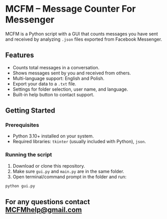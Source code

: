 # MCFM – Message Counter For Messenger

MCFM is a Python script with a GUI that counts messages you have sent and received by analyzing `.json` files exported from Facebook Messenger.  

## Features
- Counts total messages in a conversation.
- Shows messages sent by you and received from others.
- Multi-language support: English and Polish.
- Export your data to a `.txt` file.
- Settings for folder selection, user name, and language.
- Built-in help button to contact support.

## Getting Started

### Prerequisites
- Python 3.10+ installed on your system.
- Required libraries: `tkinter` (usually included with Python), `json`.

### Running the script
1. Download or clone this repository.
2. Make sure `gui.py` and `main.py` are in the same folder.
3. Open terminal/command prompt in the folder and run:

```bash
python gui.py
```


## For any questions contact MCFMhelp@gmail.com
